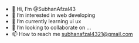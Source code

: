 - 👋 Hi, I’m @SubhanAfzal43
- 👀 I’m interested in web developing
- 🌱 I’m currently learning ui ux
- 💞️ I’m looking to collaborate on ...
- 📫 How to reach me subhanafzal4321@gmail.com

<!---
SubhanAfzal43/SubhanAfzal43 is a ✨ special ✨ repository because its `README.md` (this file) appears on your GitHub profile.
You can click the Preview link to take a look at your changes.
--->
